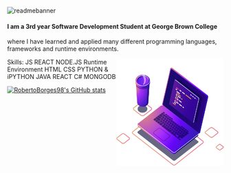
![readmebanner](https://user-images.githubusercontent.com/55958768/145869166-965f5877-e911-4078-a1d4-264fe91d754d.png)

#### I am a 3rd year Software Development Student at George Brown College
where I have learned and applied many different programming languages, frameworks and runtime environments.

<img align="right" width="250" height="250" src=https://github.com/RobertoBorges98/RobertoBorges98/blob/main/computer-illustration.png>

Skills: JS REACT NODE.JS Runtime Environment HTML CSS PYTHON & iPYTHON JAVA REACT C# MONGODB 

[![RobertoBorges98's GitHub stats](https://github-readme-stats.vercel.app/api?username=RobertoBorges98)](https://github.com/RobertoBorges98/github-readme-stats)





